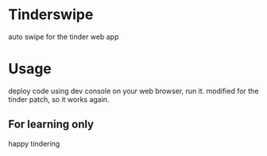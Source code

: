 # Tinderswipe
auto swipe for the tinder web app

# Usage

deploy code using dev console on your web browser, run it. modified for the tinder patch, so it works again.

## For learning only 

happy tindering
